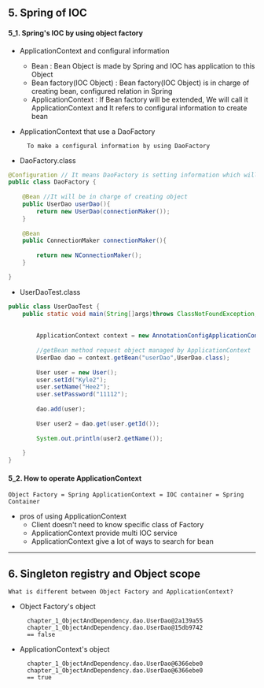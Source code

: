 ## 5. Spring of IOC

#### 5_1. Spring's IOC by using object factory

* ApplicationContext and configural information

  - Bean : Bean Object is made by Spring and IOC has application to this Object
  - Bean factory(IOC Object) : Bean factory(IOC Object) is in charge of creating bean, configured relation in Spring
  - ApplicationContext : If Bean factory  will be extended, We will call it ApplicationContext and It refers to configural information to create bean

* ApplicationContext that use a DaoFactory

        To make a configural information by using DaoFactory


* DaoFactory.class

~~~java
@Configuration // It means DaoFactory is setting information which will be used by ApplicationContext
public class DaoFactory {
	
	@Bean //It will be in charge of creating object
	public UserDao userDao(){
		return new UserDao(connectionMaker()); 
	}
	
	@Bean
	public ConnectionMaker connectionMaker(){
		
		return new NConnectionMaker();
	}

}
~~~

* UserDaoTest.class

~~~java
public class UserDaoTest {
	public static void main(String[]args)throws ClassNotFoundException, SQLException{
		
		
		ApplicationContext context = new AnnotationConfigApplicationContext(DaoFactory.class);
		
		//getBean method request object managed by ApplicationContext 
		UserDao dao = context.getBean("userDao",UserDao.class);
		
		User user = new User();
		user.setId("Kyle2");
		user.setName("Hee2");
		user.setPassword("11112");
		
		dao.add(user);
		
		User user2 = dao.get(user.getId());
		
		System.out.println(user2.getName());
	
	}
}
~~~

#### 5_2. How to operate ApplicationContext

    Object Factory = Spring ApplicationContext = IOC container = Spring Container

* pros of using ApplicationContext
  - Client doesn't need to know specific class of Factory
  - ApplicationContext provide multi IOC service 
  - ApplicationContext give a lot of ways to search for bean

<hr>

## 6. Singleton registry and Object scope

	What is different between Object Factory and ApplicationContext?

* Object Factory's object 

		chapter_1_ObjectAndDependency.dao.UserDao@2a139a55
		chapter_1_ObjectAndDependency.dao.UserDao@15db9742
		== false
	
	
* ApplicationContext's object

		chapter_1_ObjectAndDependency.dao.UserDao@6366ebe0
		chapter_1_ObjectAndDependency.dao.UserDao@6366ebe0
		== true





